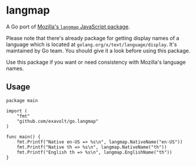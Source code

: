# langmap

A Go port of [Mozilla's `langmap` JavaScript package](https://github.com/mozilla/language-mapping-list).

Please note that there's already package for getting display names of a
language which is located at `golang.org/x/text/language/display`. It's
maintained by Go team. You should give it a look before using this package.

Use this package if you want or need consistency with Mozilla's language
names.

## Usage

```
package main

import (
	"fmt"
	"github.com/exavolt/go.langmap"
)

func main() {
	fmt.Printf("Native en-US => %s\n", langmap.NativeName("en-US"))
	fmt.Printf("Native th => %s\n", langmap.NativeName("th"))
	fmt.Printf("English th => %s\n", langmap.EnglishName("th"))
}
```

